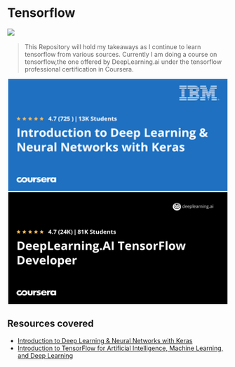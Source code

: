 # Tensorflow
![](https://komarev.com/ghpvc/?username=gargeesuresh&label=veiws&color=blue)
> This Repository will hold my takeaways as I continue to learn tensorflow from various sources. Currently I am doing a course on tensorflow,the one offered by DeepLearning.ai under the tensorflow professional certification in Coursera. 

<p align="center">
  <img src="./img/keras.png" width="500" height="255">
  <img src="./img/Deeplearning.jpeg" width="500" height="255">
</p>


## Resources covered
* [Introduction to Deep Learning & Neural Networks with Keras](https://www.coursera.org/learn/introduction-to-deep-learning-with-keras)
* [Introduction to TensorFlow for Artificial Intelligence, Machine Learning, and Deep Learning](https://www.coursera.org/learn/introduction-tensorflow)


